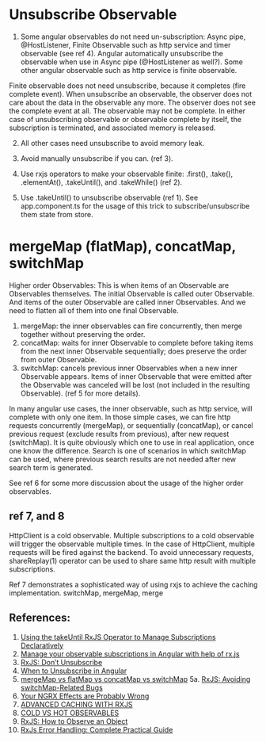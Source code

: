 
# Unsubscribe Observable
1. Some angular observables do not need un-subscription: Async pipe, @HostListener, Finite Observable such as http service and timer observable (see ref 4). Angular automatically unsubscribe the observable when use in Async pipe (@HostListener as well?). Some other angular observable such as http service is finite observable. 

Finite observable does not need unsubscribe, because it completes (fire complete event). When unsubscribe an observable, the observer does not care about the data in the observable any more. The observer does not see the complete event at all. The observable may not be complete. In either case of unsubscribing observable or observable complete by itself, the subscription is terminated, and associated memory is released.

2. All other cases need unsubscribe to avoid memory leak.

3. Avoid manually unsubscribe if you can. (ref 3).

4. Use rxjs operators to make your observable finite: .first(), .take(), .elementAt(), .takeUntil(), and .takeWhile() (ref 2).

5. Use .takeUntil() to unsubscribe observable (ref 1).
See app.component.ts for the usage of this trick to subscribe/unsubscribe them state from store.

# mergeMap (flatMap), concatMap, switchMap
Higher order Observables: This is when items of an Observable are Observables themselves. The initial Observable is called outer Observable. And items of the outer Observable are called inner Observables. And we need to flatten all of them into one final Observable.

1. mergeMap: the inner observables can fire concurrently, then merge together without preserving the order.
2. concatMap: waits for inner Observable to complete before taking items from the next inner Observable sequentially; does preserve the order from outer Observable.
3. switchMap: cancels previous inner Observables when a new inner Observable appears. Items of inner Observable that were emitted after the Observable was canceled will be lost (not included in the resulting Observable).
(ref 5 for more details).

In many angular use cases, the inner observable, such as http service, will complete with only one item. In those simple cases, we can fire http requests concurrently (mergeMap), or sequentially (concatMap), or cancel previous request (exclude results from previous), after new request (switchMap). It is quite obviously which one to use in real application, once one know the difference. Search is one of scenarios in which switchMap can be used, where previous search results are not needed after new search term is generated.

See ref 6 for some more discussion about the usage of the higher order observables.

## ref 7, and 8
HttpClient is a cold observable. Multiple subscriptions to a cold observable will trigger the observable multiple times. In the case of HttpClient, multiple requests will be fired against the backend. To avoid unnecessary requests, shareReplay(1) operator can be used to share same http result with multiple subscriptions.

Ref 7 demonstrates a sophisticated way of using rxjs to achieve the caching implementation. switchMap, mergeMap, merge

## References:
1. [Using the takeUntil RxJS Operator to Manage Subscriptions Declaratively](https://alligator.io/angular/takeuntil-rxjs-unsubscribe/)
2. [Manage your observable subscriptions in Angular with help of rx.js](https://hackernoon.com/manage-your-observable-subscriptions-in-angular-with-help-of-rx-js-f574b590a5cb)  
3. [RxJS: Don’t Unsubscribe](https://medium.com/@benlesh/rxjs-dont-unsubscribe-6753ed4fda87) 
4. [When to Unsubscribe in Angular](https://netbasal.com/when-to-unsubscribe-in-angular-d61c6b21bad3)  
5. [mergeMap vs flatMap vs concatMap vs switchMap](https://tolikcode.github.io/post/rxjsMap/)
5a. [RxJS: Avoiding switchMap-Related Bugs](https://blog.angularindepth.com/switchmap-bugs-b6de69155524)
6. [Your NGRX Effects are Probably Wrong](https://medium.com/@amcdnl/your-ngrx-effects-are-probably-wrong-574460868005)
7. [ADVANCED CACHING WITH RXJS](https://blog.thoughtram.io/angular/2018/03/05/advanced-caching-with-rxjs.html)
8. [COLD VS HOT OBSERVABLES](https://blog.thoughtram.io/angular/2016/06/16/cold-vs-hot-observables.html)
9. [RxJS: How to Observe an Object](https://blog.angularindepth.com/rxjs-how-to-observe-an-object-20c47cf51571)
10. [RxJs Error Handling: Complete Practical Guide](https://blog.angular-university.io/rxjs-error-handling/)
